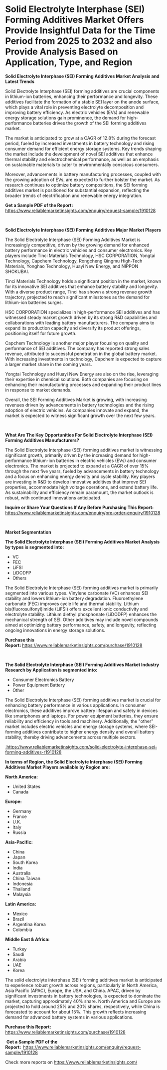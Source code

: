 <p><h1>Solid Electrolyte Interphase (SEI) Forming Additives Market Offers Provide Insightful Data for the Time Period from 2025 to 2032 and also Provide Analysis Based on Application, Type, and Region</h1></p><p><strong>Solid Electrolyte Interphase (SEI) Forming Additives Market Analysis and Latest Trends</strong></p>
<p><p>Solid Electrolyte Interphase (SEI) forming additives are crucial components in lithium-ion batteries, enhancing their performance and longevity. These additives facilitate the formation of a stable SEI layer on the anode surface, which plays a vital role in preventing electrolyte decomposition and improving battery efficiency. As electric vehicles (EVs) and renewable energy storage solutions gain prominence, the demand for high-performance batteries drives the growth of the SEI forming additives market.</p><p>The market is anticipated to grow at a CAGR of 12.8% during the forecast period, fueled by increased investments in battery technology and rising consumer demand for efficient energy storage systems. Key trends shaping the market include the development of novel SEI additives that enhance thermal stability and electrochemical performance, as well as an emphasis on sustainable materials to cater to environmentally conscious consumers.</p><p>Moreover, advancements in battery manufacturing processes, coupled with the growing adoption of EVs, are expected to further bolster the market. As research continues to optimize battery compositions, the SEI forming additives market is positioned for substantial expansion, reflecting the broader trends of electrification and renewable energy integration.</p></p>
<p><strong>Get a Sample PDF of the Report:&nbsp;</strong> <a href="https://www.reliablemarketinsights.com/enquiry/request-sample/1910128?utm_campaign=2130&utm_medium=2&utm_source=Github&utm_content=ia&utm_term=04022025&utm_id=solid-electrolyte-interphase-sei-forming-additives">https://www.reliablemarketinsights.com/enquiry/request-sample/1910128</a></p>
<p>&nbsp;</p>
<p><strong>Solid Electrolyte Interphase (SEI) Forming Additives Major Market Players</strong></p>
<p><p>The Solid Electrolyte Interphase (SEI) Forming Additives Market is increasingly competitive, driven by the growing demand for enhanced battery performance in electric vehicles and consumer electronics. Key players include Tinci Materials Technology, HSC CORPORATION, Yongtai Technology, Capchem Technology, Rongcheng Qingmu High-Tech Materials, Yonghao Technology, Huayi New Energy, and NIPPON SHOKUBAI.</p><p>Tinci Materials Technology holds a significant position in the market, known for its innovative SEI additives that enhance battery stability and longevity. With a diverse product range, Tinci has shown a strong revenue growth trajectory, projected to reach significant milestones as the demand for lithium-ion batteries surges.</p><p>HSC CORPORATION specializes in high-performance SEI additives and has witnessed steady market growth driven by its strong R&D capabilities and collaborations with leading battery manufacturers. The company aims to expand its production capacity and diversify its product offerings, positioning itself for future growth.</p><p>Capchem Technology is another major player focusing on quality and performance of SEI additives. The company has reported strong sales revenue, attributed to successful penetration in the global battery market. With increasing investments in technology, Capchem is expected to capture a larger market share in the coming years.</p><p>Yongtai Technology and Huayi New Energy are also on the rise, leveraging their expertise in chemical solutions. Both companies are focusing on enhancing their manufacturing processes and expanding their product lines in response to market demands.</p><p>Overall, the SEI Forming Additives Market is growing, with increasing revenues driven by advancements in battery technologies and the rising adoption of electric vehicles. As companies innovate and expand, the market is expected to witness significant growth over the next few years.</p></p>
<p>&nbsp;</p>
<p><strong>What Are The Key Opportunities For Solid Electrolyte Interphase (SEI) Forming Additives Manufacturers?</strong></p>
<p><p>The Solid Electrolyte Interphase (SEI) forming additives market is witnessing significant growth, primarily driven by the increasing demand for high-performance lithium-ion batteries in electric vehicles (EVs) and consumer electronics. The market is projected to expand at a CAGR of over 15% through the next five years, fueled by advancements in battery technology and a focus on enhancing energy density and cycle stability. Key players are investing in R&D to develop innovative additives that improve SEI properties, accommodate high voltage operations, and extend battery life. As sustainability and efficiency remain paramount, the market outlook is robust, with continued innovations anticipated.</p></p>
<p><strong>Inquire or Share Your Questions If Any Before Purchasing This Report:</strong> <a href="https://www.reliablemarketinsights.com/enquiry/pre-order-enquiry/1910128?utm_campaign=2130&utm_medium=2&utm_source=Github&utm_content=ia&utm_term=04022025&utm_id=solid-electrolyte-interphase-sei-forming-additives">https://www.reliablemarketinsights.com/enquiry/pre-order-enquiry/1910128</a></p>
<p>&nbsp;</p>
<p><strong>Market Segmentation</strong></p>
<p><strong>The Solid Electrolyte Interphase (SEI) Forming Additives Market Analysis by types is segmented into:</strong></p>
<p><ul><li>VC</li><li>FEC</li><li>LiFSI</li><li>LiDODFP</li><li>Others</li></ul></p>
<p><p>The Solid Electrolyte Interphase (SEI) forming additives market is primarily segmented into various types. Vinylene carbonate (VC) enhances SEI stability and lowers lithium-ion battery degradation. Fluoroethylene carbonate (FEC) improves cycle life and thermal stability. Lithium bis(fluorosulfonyl)imide (LiFSI) offers excellent ionic conductivity and electrolyte stability. Lithium diethyl phosphonate (LiDODFP) enhances the mechanical strength of SEI. Other additives may include novel compounds aimed at optimizing battery performance, safety, and longevity, reflecting ongoing innovations in energy storage solutions.</p></p>
<p><strong>Purchase this Report:&nbsp;</strong><a href="https://www.reliablemarketinsights.com/purchase/1910128?utm_campaign=2130&utm_medium=2&utm_source=Github&utm_content=ia&utm_term=04022025&utm_id=solid-electrolyte-interphase-sei-forming-additives">https://www.reliablemarketinsights.com/purchase/1910128</a></p>
<p>&nbsp;</p>
<p><strong>The Solid Electrolyte Interphase (SEI) Forming Additives Market Industry Research by Application is segmented into:</strong></p>
<p><ul><li>Consumer Electronics Battery</li><li>Power Equipment Battery</li><li>Other</li></ul></p>
<p><p>The Solid Electrolyte Interphase (SEI) forming additives market is crucial for enhancing battery performance in various applications. In consumer electronics, these additives improve battery lifespan and safety in devices like smartphones and laptops. For power equipment batteries, they ensure reliability and efficiency in tools and machinery. Additionally, the "other" market includes electric vehicles and energy storage systems, where SEI-forming additives contribute to higher energy density and overall battery stability, thereby driving advancements across multiple sectors.</p></p>
<p><a href="https://www.reliablemarketinsights.com/solid-electrolyte-interphase-sei-forming-additives-r1910128?utm_campaign=2130&utm_medium=2&utm_source=Github&utm_content=ia&utm_term=04022025&utm_id=solid-electrolyte-interphase-sei-forming-additives">&nbsp;https://www.reliablemarketinsights.com/solid-electrolyte-interphase-sei-forming-additives-r1910128</a></p>
<p><strong>In terms of Region, the Solid Electrolyte Interphase (SEI) Forming Additives Market Players available by Region are:</strong></p>
<p>
    <p> <strong> North America: </strong>
        <ul>
            <li>United States</li>
            <li>Canada</li>
        </ul>
        </p> 
    <p> <strong> Europe: </strong>
        <ul>
            <li>Germany</li>
            <li>France</li>
            <li>U.K.</li>
            <li>Italy</li>
            <li>Russia</li>
        </ul>
        </p> 
    <p> <strong> Asia-Pacific: </strong>
        <ul>
            <li>China</li>
            <li>Japan</li>
            <li>South Korea</li>
            <li>India</li>
            <li>Australia</li>
            <li>China Taiwan</li>
            <li>Indonesia</li>
            <li>Thailand</li>
            <li>Malaysia</li>
        </ul>
        </p> 
    <p> <strong> Latin America: </strong>
        <ul>
            <li>Mexico</li>
            <li>Brazil</li>
            <li>Argentina Korea</li>
            <li>Colombia</li>
        </ul>
        </p> 
    <p> <strong> Middle East & Africa: </strong>
        <ul>
            <li>Turkey</li>
            <li>Saudi</li>
            <li>Arabia</li>
            <li>UAE</li>
            <li>Korea</li>
        </ul>
    </p>
    </p>
<p><p>The solid electrolyte interphase (SEI) forming additives market is anticipated to experience robust growth across regions, particularly in North America, Asia Pacific (APAC), Europe, the USA, and China. APAC, driven by significant investments in battery technologies, is expected to dominate the market, capturing approximately 40% share. North America and Europe are projected to hold around 25% and 20% shares, respectively, while China is forecasted to account for about 15%. This growth reflects increasing demand for advanced battery systems in various applications.</p></p>
<p><strong>Purchase this Report: </strong><a href="https://www.reliablemarketinsights.com/purchase/1910128?utm_campaign=2130&utm_medium=2&utm_source=Github&utm_content=ia&utm_term=04022025&utm_id=solid-electrolyte-interphase-sei-forming-additives">https://www.reliablemarketinsights.com/purchase/1910128</a></p>
<p>&nbsp;<strong>Get a Sample PDF of the Report:&nbsp;&nbsp;</strong><a href="https://www.reliablemarketinsights.com/enquiry/request-sample/1910128?utm_campaign=2130&utm_medium=2&utm_source=Github&utm_content=ia&utm_term=04022025&utm_id=solid-electrolyte-interphase-sei-forming-additives">https://www.reliablemarketinsights.com/enquiry/request-sample/1910128</a></p>
<p><strong></strong></p>
<p>Check more reports on <a href="https://www.reliablemarketinsights.com/?utm_campaign=2130&utm_medium=2&utm_source=Github&utm_content=ia&utm_term=04022025&utm_id=solid-electrolyte-interphase-sei-forming-additives">https://www.reliablemarketinsights.com/</a></p>